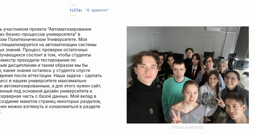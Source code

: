 ```yaml
---
title: "О проекте"
---
```


<div style="width: 100vw; position: relative; left: 50%; right: 50%; margin-left: -585px; margin-right: -50vw; background: transparent; padding: 0 20px; display: flex; justify-content: center;">
    <div style="display: flex; justify-content: space-between; gap: 40px; max-width: 1200px; width: 100%; padding: 0 20px;">
        <div style="flex: 1;">
            <p>Я являюсь участником проекта “Автоматизирование внутренних бизнес-процессов университета” в Московском Политехническом Университете. Моя команда специализируется на автоматизации системы остаточных знаний. Процесс проверки остаточных знаний обучающихся состоит в том, чтобы студенты каждый семестр проходили тестирование по пройденным дисциплинам и таким образом мы бы понимали, какие знания остались у студента спустя какое-то время после аттестации. Наша задача - сделать этот процесс в нашем университете максимально простым и автоматизированным, а для этого нужен сайт, стилизованный под основной дизайн университета и прочная серверная часть с базой данных. Мой вклад в проект - создание макетов страниц некоторых разделов, а подробнее можно взглянуть и ознакомиться в разделе "Журнал".</p>
        </div>
        <figure style="flex: 1; border-radius: 10px;">
            <img src="/images/team.jpg" alt="Наша команда" style="width: 100%; height: 100%; object-fit: cover;">
            <figcaption style="font-style: italic; color: #ccc; text-align: center;">Наша команда</figcaption>
        </figure>
    </div>
</div>